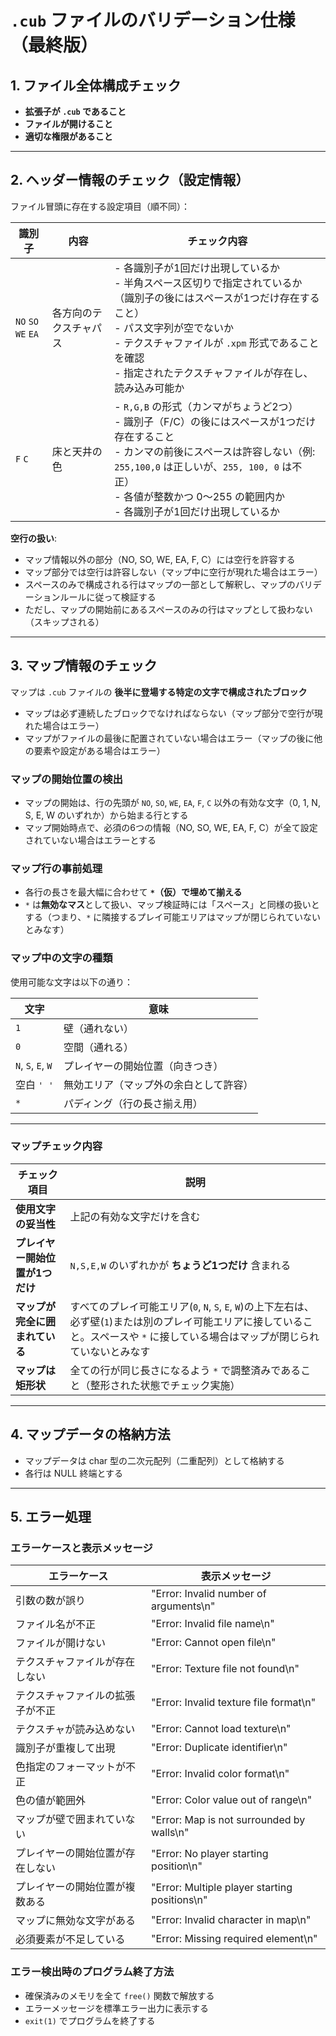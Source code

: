 # `.cub` ファイルのバリデーション仕様（最終版）

## 1. ファイル全体構成チェック

* **拡張子が `.cub` であること**
* **ファイルが開けること**
* **適切な権限があること**

---

## 2. ヘッダー情報のチェック（設定情報）

ファイル冒頭に存在する設定項目（順不同）：

| 識別子                 | 内容          | チェック内容                                                                   |
| ------------------- | ----------- | ------------------------------------------------------------------------ |
| `NO` `SO` `WE` `EA` | 各方向のテクスチャパス | - 各識別子が1回だけ出現しているか<br>- 半角スペース区切りで指定されているか（識別子の後にはスペースが1つだけ存在すること）<br>- パス文字列が空でないか<br>- テクスチャファイルが `.xpm` 形式であることを確認<br>- 指定されたテクスチャファイルが存在し、読み込み可能か |
| `F` `C`             | 床と天井の色      | - `R,G,B` の形式（カンマがちょうど2つ）<br>- 識別子（F/C）の後にはスペースが1つだけ存在すること<br>- カンマの前後にスペースは許容しない（例: `255,100,0` は正しいが、`255, 100, 0` は不正）<br>- 各値が整数かつ 0〜255 の範囲内か<br>- 各識別子が1回だけ出現しているか |

**空行の扱い**:
* マップ情報以外の部分（NO, SO, WE, EA, F, C）には空行を許容する
* マップ部分では空行は許容しない（マップ中に空行が現れた場合はエラー）
* スペースのみで構成される行はマップの一部として解釈し、マップのバリデーションルールに従って検証する
* ただし、マップの開始前にあるスペースのみの行はマップとして扱わない（スキップされる）

---

## 3. マップ情報のチェック

マップは `.cub` ファイルの **後半に登場する特定の文字で構成されたブロック**

* マップは必ず連続したブロックでなければならない（マップ部分で空行が現れた場合はエラー）
* マップがファイルの最後に配置されていない場合はエラー（マップの後に他の要素や設定がある場合はエラー）

### マップの開始位置の検出

* マップの開始は、行の先頭が `NO`, `SO`, `WE`, `EA`, `F`, `C` 以外の有効な文字（0, 1, N, S, E, W のいずれか）から始まる行とする
* マップ開始時点で、必須の6つの情報（NO, SO, WE, EA, F, C）が全て設定されていない場合はエラーとする

### マップ行の事前処理

* 各行の長さを最大幅に合わせて **`*`（仮）で埋めて揃える**
* `*` は**無効なマス**として扱い、マップ検証時には「スペース」と同様の扱いとする（つまり、`*` に隣接するプレイ可能エリアはマップが閉じられていないとみなす）

### マップ中の文字の種類

使用可能な文字は以下の通り：

| 文字                 | 意味                  |
| ------------------ | ------------------- |
| `1`                | 壁（通れない）             |
| `0`                | 空間（通れる）             |
| `N`, `S`, `E`, `W` | プレイヤーの開始位置（向きつき）    |
| 空白 `' '`           | 無効エリア（マップ外の余白として許容） |
| `*`                | パディング（行の長さ揃え用）      |

---

### マップチェック内容

| チェック項目             | 説明                                                          |
| ------------------ | ----------------------------------------------------------- |
| **使用文字の妥当性**       | 上記の有効な文字だけを含む                                               |
| **プレイヤー開始位置が1つだけ** | `N,S,E,W` のいずれかが **ちょうど1つだけ** 含まれる                          |
| **マップが完全に囲まれている**  | すべてのプレイ可能エリア(`0`, `N`, `S`, `E`, `W`)の上下左右は、必ず壁(`1`)または別のプレイ可能エリアに接していること。スペースや `*` に接している場合はマップが閉じられていないとみなす |
| **マップは矩形状**        | 全ての行が同じ長さになるよう `*` で調整済みであること（整形された状態でチェック実施）               |

---

## 4. マップデータの格納方法

* マップデータは char 型の二次元配列（二重配列）として格納する
* 各行は NULL 終端とする

---

## 5. エラー処理

### エラーケースと表示メッセージ

| エラーケース | 表示メッセージ |
| ----------- | ------------ |
| 引数の数が誤り | "Error: Invalid number of arguments\n" |
| ファイル名が不正 | "Error: Invalid file name\n" |
| ファイルが開けない | "Error: Cannot open file\n" |
| テクスチャファイルが存在しない | "Error: Texture file not found\n" |
| テクスチャファイルの拡張子が不正 | "Error: Invalid texture file format\n" |
| テクスチャが読み込めない | "Error: Cannot load texture\n" |
| 識別子が重複して出現 | "Error: Duplicate identifier\n" |
| 色指定のフォーマットが不正 | "Error: Invalid color format\n" |
| 色の値が範囲外 | "Error: Color value out of range\n" |
| マップが壁で囲まれていない | "Error: Map is not surrounded by walls\n" |
| プレイヤーの開始位置が存在しない | "Error: No player starting position\n" |
| プレイヤーの開始位置が複数ある | "Error: Multiple player starting positions\n" |
| マップに無効な文字がある | "Error: Invalid character in map\n" |
| 必須要素が不足している | "Error: Missing required element\n" |

### エラー検出時のプログラム終了方法

* 確保済みのメモリを全て `free()` 関数で解放する
* エラーメッセージを標準エラー出力に表示する
* `exit(1)` でプログラムを終了する